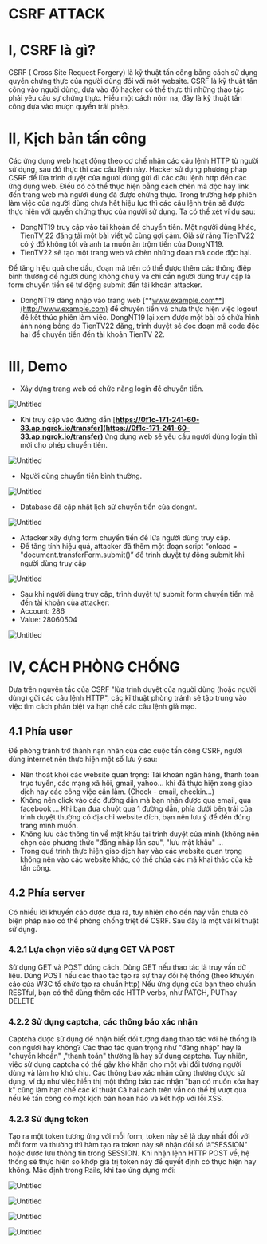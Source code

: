 # CSRF ATTACK

# I, CSRF là gì?

CSRF ( Cross Site Request Forgery) là kỹ thuật tấn công bằng cách sử dụng quyền chứng thực của người dùng đối với một website. CSRF là kỹ thuật tấn công vào người dùng, dựa vào đó hacker có thể thực thi những thao tác phải yêu cầu sự chứng thực. Hiểu một cách nôm na, đây là kỹ thuật tấn công dựa vào mượn quyền trái phép.

# II, Kịch bản tấn công

Các ứng dụng web hoạt động theo cơ chế nhận các câu lệnh HTTP từ người sử dụng, sau đó thực thi các câu lệnh này. Hacker sử dụng phương pháp CSRF để lừa trình duyệt của người dùng gửi đi các câu lệnh http đến các ứng dụng web. Điều đó có thể thực hiện bằng cách chèn mã độc hay link đến trang web mà người dùng đã được chứng thực. Trong trường hợp phiên làm việc của người dùng chưa hết hiệu lực thì các câu lệnh trên sẽ được thực hiện với quyền chứng thực của người sử dụng. Ta có thể xét ví dụ sau:

- DongNT19 truy cập vào tài khoản để chuyển tiền. Một người dùng khác, TienTV 22 đăng tải một bài viết vô cùng gợi cảm. Giả sử rằng TienTV22 có ý đồ không tốt và anh ta muốn ăn trộm tiền của DongNT19.
- TienTV22 sẽ tạo một trang web và chèn những đoạn mã code độc hại.

Để tăng hiệu quả che dấu, đoạn mã trên có thể được thêm các thông điệp bình thường để người dùng không chú ý và chỉ cần người dùng truy cập là form chuyển tiền sẽ tự động submit đến tài khoản attacker.

- DongNT19 đăng nhập vào trang web [**www.example.com**](http://www.example.com) để chuyển tiền và chưa thực hiện việc logout để kết thúc phiên làm viêc. DongNT19 lại xem được một bài có chứa hình ảnh nóng bỏng do TienTV22 đăng, trình duyệt sẽ đọc đoạn mã code độc hại để chuyển tiền đến tài khoản TienTV 22.

# III, Demo

- Xây dựng trang web có chức năng login để chuyển tiền.

![Untitled](CSRF%20ATTACK%20d019a1587bf444b799bb462f7fb0a61a/Untitled.png)

- Khi truy cập vào đường dẫn [**https://0f1c-171-241-60-33.ap.ngrok.io/transfer](https://0f1c-171-241-60-33.ap.ngrok.io/transfer)** ứng dụng web sẽ yêu cầu người dùng login thì mới cho phép chuyển tiền.

![Untitled](CSRF%20ATTACK%20d019a1587bf444b799bb462f7fb0a61a/Untitled%201.png)

- Người dùng chuyển tiền bình thường.

![Untitled](CSRF%20ATTACK%20d019a1587bf444b799bb462f7fb0a61a/Untitled%202.png)

- Database đã cập nhật lịch sử chuyển tiền của dongnt.

![Untitled](CSRF%20ATTACK%20d019a1587bf444b799bb462f7fb0a61a/Untitled%203.png)

- Attacker xây dựng form chuyển tiền để lừa người dùng truy cập.
- Để tăng tính hiệu quả, attacker đã thêm một đoạn script “onload = "document.transferForm.submit()” để trình duyệt tự động submit khi người dùng truy cập

![Untitled](CSRF%20ATTACK%20d019a1587bf444b799bb462f7fb0a61a/Untitled%204.png)

- Sau khi người dùng truy cập, trình duyệt tự submit form chuyển tiền mà đến tài khoản của attacker:
- Account: 286
- Value: 28060504

![Untitled](CSRF%20ATTACK%20d019a1587bf444b799bb462f7fb0a61a/Untitled%205.png)

# IV, CÁCH PHÒNG CHỐNG

Dựa trên nguyên tắc của CSRF "lừa trình duyệt của người dùng (hoặc người dùng) gửi các câu lệnh HTTP", các kĩ thuật phòng tránh sẽ tập trung vào việc tìm cách phân biệt và hạn chế các câu lệnh giả mạo.

## 4.1 Phía user

Để phòng tránh trở thành nạn nhân của các cuộc tấn công CSRF, người dùng internet nên thực hiện một số lưu ý sau:

- Nên thoát khỏi các website quan trọng: Tài khoản ngân hàng, thanh toán trực tuyến, các mạng xã hội, gmail, yahoo… khi đã thực hiện xong giao dịch hay các công việc cần làm. (Check - email, checkin…)
- Không nên click vào các đường dẫn mà bạn nhận được qua email, qua facebook … Khi bạn đưa chuột qua 1 đường dẫn, phía dưới bên trái của trình duyệt thường có địa chỉ website đích, bạn nên lưu ý để đến đúng trang mình muốn.
- Không lưu các thông tin về mật khẩu tại trình duyệt của mình (không nên chọn các phương thức "đăng nhập lần sau", "lưu mật khẩu" …
- Trong quá trình thực hiện giao dịch hay vào các website quan trọng không nên vào các website khác, có thể chứa các mã khai thác của kẻ tấn công.

## 4.2 Phía server

Có nhiều lời khuyến cáo được đưa ra, tuy nhiên cho đến nay vẫn chưa có biện pháp nào có thể phòng chống triệt để CSRF. Sau đây là một vài kĩ thuật sử dụng.

### **4.2.1 Lựa chọn việc sử dụng GET VÀ POST**

Sử dụng GET và POST đúng cách. Dùng GET nếu thao tác là truy vấn dữ liệu. Dùng POST nếu các thao tác tạo ra sự thay đổi hệ thống (theo khuyến cáo của W3C tổ chức tạo ra chuẩn http) Nếu ứng dụng của bạn theo chuẩn RESTful, bạn có thể dùng thêm các HTTP verbs, như PATCH, PUThay DELETE

### **4.2.2 Sử dụng captcha, các thông báo xác nhận**

Captcha được sử dụng để nhận biết đối tượng đang thao tác với hệ thống là con người hay không? Các thao tác quan trọng như "đăng nhập" hay là "chuyển khoản" ,"thanh toán" thường là hay sử dụng captcha. Tuy nhiên, việc sử dụng captcha có thể gây khó khăn cho một vài đối tượng người dùng và làm họ khó chịu. Các thông báo xác nhận cũng thường được sử dụng, ví dụ như việc hiển thị một thông báo xác nhận "bạn có muốn xóa hay k" cũng làm hạn chế các kĩ thuật Cả hai cách trên vẫn có thể bị vượt qua nếu kẻ tấn công có một kịch bản hoàn hảo và kết hợp với lỗi XSS.

### **4.2.3 Sử dụng token**

Tạo ra một token tương ứng với mỗi form, token này sẽ là duy nhất đối với mỗi form và thường thì hàm tạo ra token này sẽ nhận đối số là"SESSION" hoặc được lưu thông tin trong SESSION. Khi nhận lệnh HTTP POST về, hệ thống sẽ thực hiên so khớp giá trị token này để quyết định có thực hiện hay không. Mặc định trong Rails, khi tạo ứng dụng mới:

![Untitled](CSRF%20ATTACK%20d019a1587bf444b799bb462f7fb0a61a/Untitled%206.png)

![Untitled](CSRF%20ATTACK%20d019a1587bf444b799bb462f7fb0a61a/Untitled%207.png)

![Untitled](CSRF%20ATTACK%20d019a1587bf444b799bb462f7fb0a61a/Untitled%208.png)

![Untitled](CSRF%20ATTACK%20d019a1587bf444b799bb462f7fb0a61a/Untitled%209.png)
